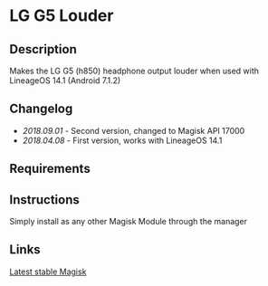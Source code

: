 # **LG G5 Louder**
## Description
Makes the LG G5 (h850) headphone output louder when used with LineageOS 14.1 (Android 7.1.2)
## Changelog
- *2018.09.01* - Second version, changed to Magisk API 17000
- *2018.04.08* - First version, works with LineageOS 14.1
## Requirements
## Instructions
Simply install as any other Magisk Module through the manager
## Links
[Latest stable Magisk](http://www.tiny.cc/latestmagisk)
